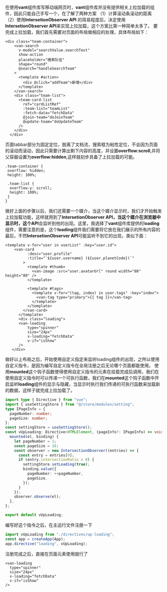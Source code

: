 在使用**vant**组件库写移动端网页时，**vant**组件库并没有提供相关上拉加载的组件，因此只能自己手写一个，在了解了两种方案
（1）计算滚动条滚动的距离
（2）使用**IntersetionObserver API**
的简易程度后，决定使用**IntersetionObserver API**来实现上拉加载，这个方案比第一种简单太多了。
要完成上拉加载，我们首先需要对页面的布局做相应的处理，具体布局如下：

```vue
<div class="team-container">
    <van-search
      v-model="searchValue.searchText"
      show-action
      placeholder="搜索队伍"
      shape="round"
      @search="handleSearchTeam"
    >
      <template #action>
        <div @click="addTeam">新增</div>
      </template>
    </van-search>
    <div class="team-list">
      <team-card-list
        ref="cardListRef"
        :team-list="teamList"
        :fetch-data="fetchData"
        @join-team="doJoinTeam"
        @update-team="doUpdateTeam"
      />
    </div>
  </div>
```

页面tabbar部分为固定定位，脱离了文档流，搜索框为粘性定位，不会因为页面的滚动而滚动，因此只需要计算出剩下内容的高度，并设置**overflow:scroll**,并将父容器设置为**overflow:hidden**,这样就初步具备了上拉加载的可能。

```less
.team-container {
 overflow: hidden;
 height: 100%;

 .team-list {
  overflow-y: scroll;
  height: 100%;
 }
}
```

做好上面的步骤以后，我们还需要一个媒介，当这个媒介显示时，我们才开始触发上拉加载功能，这样就用到了**IntersetionObserver API，**当这个媒介在浏览器中显示时，这个**API**会监听到他的出现。这里，我选择了**vant**组件库提供的l**oading**组件，需要注意的是，这个**loading**组件我们需要将它放在我们展示的所有内容的最后，不然**IntersetionObserver API**可能监听不到它的出现，类似下面：

```vue
<template v-for="user in userList" :key="user.id">
    <van-card
          :desc="user.profile"
          :title="`${user.username} (${user.planetCode})`"
        >
          <template #thumb>
            <van-image :src="user.avatarUrl" round width="80" height="80" />
          </template>

          <template #tags>
            <template v-for="(tag, index) in user.tags" :key="index">
              <van-tag type="primary">{{ tag }}</van-tag>
            </template>
          </template>
        </van-card>
      </template>
      <div class="loading">
      <van-loading
          type="spinner"
          size="24px"
          v-loading="fetchData"
          v-if="isShow"
      />
   </div>
```

做好以上布局之后，开始使用自定义指定来监听loading组件的出现，之所以使用自定义指令，是因为编写自定义指令在全局注册之后无论哪个页面都能使用。
使用**mounted**这个钩子函数使得使用自定义指令的元素在挂载完成后调用，我们在使用自定义指令时可以传递一个可执行函数，我们在**mounted**这个钩子函数中开启监听**loading**组件的显示与隐藏，当显示时执行我们传递的可执行函数来加载新的数据，这样子就完成上拉加载了。

```typescript
import type { Directive } from "vue";
import { useSettingStore } from "@/store/modules/setting";
type IPageInfo = {
  pageNumber: number;
  pageSize: number;
};
const settingStore = useSettingStore();
const vUpLoading: Directive<HTMLElement, (pageInfo?: IPageInfo) => void> = {
  mounted(el, binding) {
    let pageNumber = 1;
    const pageSize = 10;
    const observer = new IntersectionObserver((entries) => {
      const entry = entries[0];
      if (entry.intersectionRatio > 0) {
        settingStore.setLoading(true);
        binding.value({
          pageNumber: ++pageNumber,
          pageSize,
        });
      }
    });
    observer.observe(el);
  },
};

export default vUpLoading;
```

编写好这个指令之后，在主运行文件注册一下

```typescript
import vUpLoading from "./directives/up-loading";
const app = createApp(App);
app.directive("loading", vUpLoading);
```

注册完成之后，直接在页面元素使用就行了

```vue
<van-loading
  type="spinner"
  size="24px"
  v-loading="fetchData"
  v-if="isShow"
/>
```
